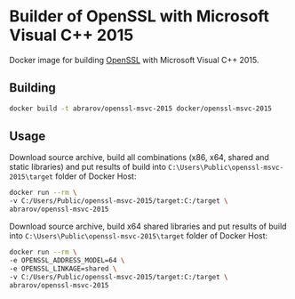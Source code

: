 # Builder of OpenSSL with Microsoft Visual C++ 2015

Docker image for building [OpenSSL](https://www.openssl.org/) with Microsoft Visual C++ 2015.

## Building

```bash
docker build -t abrarov/openssl-msvc-2015 docker/openssl-msvc-2015
```

## Usage

Download source archive, build all combinations (x86, x64, shared and static libraries) and put results of build into 
`C:\Users\Public\openssl-msvc-2015\target` folder of Docker Host:  

```bash
docker run --rm \
-v C:/Users/Public/openssl-msvc-2015/target:C:/target \
abrarov/openssl-msvc-2015
```

Download source archive, build x64 shared libraries and put results of build into `C:\Users\Public\openssl-msvc-2015\target` 
folder of Docker Host:
 
```bash
docker run --rm \
-e OPENSSL_ADDRESS_MODEL=64 \
-e OPENSSL_LINKAGE=shared \
-v C:/Users/Public/openssl-msvc-2015/target:C:/target \
abrarov/openssl-msvc-2015
```
